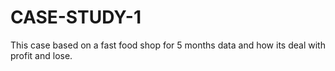 # CASE-STUDY-1
This case based on a fast food shop for 5 months data and how its deal with profit and lose.
